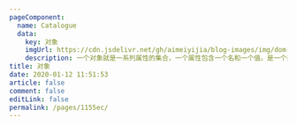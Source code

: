 ```yaml
---
pageComponent: 
  name: Catalogue
  data: 
    key: 对象
    imgUrl: https://cdn.jsdelivr.net/gh/aimeiyijia/blog-images/img/dom-img.png
    description: 一个对象就是一系列属性的集合，一个属性包含一个名和一个值。是一个拥有属性和类型的实体。
title: 对象
date: 2020-01-12 11:51:53
article: false
comment: false
editLink: false
permalink: /pages/1155ec/
---
```

